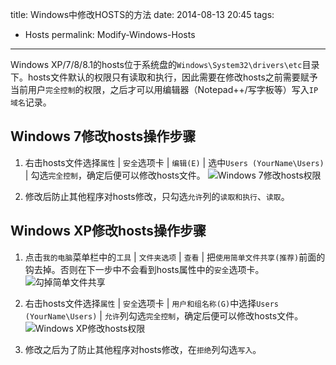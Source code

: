 title: Windows中修改HOSTS的方法
date: 2014-08-13 20:45
tags:
- Hosts
permalink: Modify-Windows-Hosts
---

Windows XP/7/8/8.1的hosts位于系统盘的`Windows\System32\drivers\etc`目录下。hosts文件默认的权限只有读取和执行，因此需要在修改hosts之前需要赋予当前用户`完全控制`的权限，之后才可以用编辑器（Notepad++/写字板等）写入`IP 域名`记录。

## Windows 7修改hosts操作步骤

1. 右击hosts文件选择`属性` | `安全`选项卡 | `编辑(E)` | 选中`Users (YourName\Users)` | 勾选`完全控制`，确定后便可以修改hosts文件。
![Windows 7修改hosts权限][1]

2. 修改后防止其他程序对hosts修改，只勾选`允许`列的`读取和执行`、`读取`。

## Windows XP修改hosts操作步骤

1. 点击`我的电脑`菜单栏中的`工具` | `文件夹选项` | `查看` | 把`使用简单文件共享(推荐)`前面的钩去掉。否则在下一步中不会看到hosts属性中的`安全`选项卡。
![勾掉简单文件共享][2]

2. 右击hosts文件选择`属性` | `安全`选项卡 | `用户和组名称(G)`中选择`Users (YourName\Users)` | `允许`列勾选`完全控制`，确定后便可以修改hosts文件。
![Windows XP修改hosts权限][3]

3. 修改之后为了防止其他程序对hosts修改，在`拒绝`列勾选`写入`。


  [1]: https://cdn.jsdelivr.net/gh/gymgle/imgur/2014-08-13_201217.webp "Windows 7修改hosts权限"
  [2]: https://cdn.jsdelivr.net/gh/gymgle/imgur/2014-08-13_210635.webp "勾掉简单文件共享"
  [3]: https://cdn.jsdelivr.net/gh/gymgle/imgur/2014-08-13_200315.webp "Windows XP修改hosts权限"
